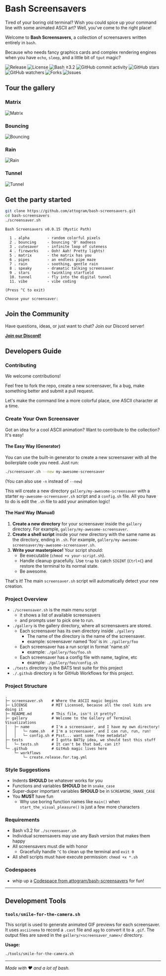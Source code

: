 # Bash Screensavers

Tired of your boring old terminal?
Wish you could spice up your command line with some animated ASCII art?
Well, you've come to the right place!

Welcome to **Bash Screensavers**,
a collection of screensavers written entirely in `bash`.

Because who needs fancy graphics cards and complex rendering engines
when you have `echo`, `sleep`, and a little bit of `tput` magic?

![Release](https://img.shields.io/github/v/release/attogram/bash-screensavers?style=flat)
![License](https://img.shields.io/github/license/attogram/bash-screensavers?style=flat)
![Bash ≥3.2](https://img.shields.io/badge/bash-%3E=3.2-blue?style=flat)
![GitHub commit activity](https://img.shields.io/github/commit-activity/t/attogram/bash-screensavers?style=flat)
![GitHub stars](https://img.shields.io/github/stars/attogram/bash-screensavers?style=flat)
![GitHub watchers](https://img.shields.io/github/watchers/attogram/bash-screensavers?style=flat)
![Forks](https://img.shields.io/github/forks/attogram/bash-screensavers?style=flat)
![Issues](https://img.shields.io/github/issues/attogram/bash-screensavers?style=flat)

## Tour the gallery

### Matrix
![Matrix](gallery/matrix/matrix.gif)

### Bouncing
![Bouncing](gallery/bouncing/bouncing.gif)

### Rain
![Rain](gallery/rain/rain.gif)

### Tunnel
![Tunnel](gallery/tunnel/tunnel.gif)

## Get the party started

```bash
git clone https://github.com/attogram/bash-screensavers.git
cd bash-screensavers
./screensaver.sh
```
```
Bash Screensavers v0.0.15 (Mystic Path)

  1 . alpha        - random colorful pixels
  2 . bouncing     - bouncing 'O' madness
  3 . cutesaver    - infinite loop of cuteness
  4 . fireworks    - Ooh! Aah! Pretty lights!
  5 . matrix       - the matrix has you
  6 . pipes        - an endless pipe maze
  7 . rain         - soothing, gentle rain
  8 . speaky       - dramatic talking screensaver
  9 . stars        - twinkling starfield
  10. tunnel       - fly into the digital tunnel
  11. vibe         - vibe coding

(Press ^C to exit)

Choose your screensaver:
```

## Join the Community

Have questions, ideas, or just want to chat? Join our Discord server!

[**Join our Discord!**](https://discord.gg/BGQJCbYVBa)


## Developers Guide

### Contributing

We welcome contributions!

Feel free to fork the repo,
create a new screensaver,
fix a bug,
make something better 
and submit a pull request.

Let's make the command line a more colorful place, one ASCII character at a time.

### Create Your Own Screensaver

Got an idea for a cool ASCII animation? Want to contribute to the collection? It's easy!

#### The Easy Way (Generator)

You can use the built-in generator to create a new screensaver with all the boilerplate code you need. Just run:

```bash
./screensaver.sh --new my-awesome-screensaver
```
(You can also use `-n` instead of `--new`)

This will create a new directory `gallery/my-awesome-screensaver` with a starter `my-awesome-screensaver.sh` script and a `config.sh` file. All you have to do is edit the `.sh` file to add your animation logic!

#### The Hard Way (Manual)

1.  **Create a new directory** for your screensaver inside the `gallery` directory. For example, `gallery/my-awesome-screensaver`.
2.  **Create a shell script** inside your new directory with the same name as the directory, ending in `.sh`. For example, `gallery/my-awesome-screensaver/my-awesome-screensaver.sh`.
3.  **Write your masterpiece!** Your script should:
    - Be executable (`chmod +x your-script.sh`).
    - Handle cleanup gracefully. Use `trap` to catch `SIGINT` (`Ctrl+C`) and restore the terminal to its normal state.
    - Be awesome.

That's it! The main `screensaver.sh` script will automatically detect your new creation.

### Project Overview

* `./screensaver.sh` is the main menu script
    * it shows a list of available screensavers
    * and prompts user to pick one to run.
* `./gallery` is the gallery directory, where all screensavers are stored.
    * Each screensaver has its own directory inside `./gallery`
        * The name of the directory is the name of the screensaver.
        * example: screensaver named 'foo' is in: `./gallery/foo`
    * Each screensaver has a run script in format 'name.sh'
        * example: `./gallery/foo/foo.sh`
    * Each screensaver has a config file with name, tagline, etc
        * example: `./gallery/foo/config.sh`
* `./tests` directory is the BATS test suite for this project
* `./.github` directory is for GitHub Workflows for this project.

### Project Structure

```
.
├─ screensaver.sh    # Where the ASCII magic begins
├─ LICENSE           # MIT Licensed, because all the cool kids are doing it
├─ README.md         # This file, isn't it pretty?
├─ gallery           # Welcome to the Gallery of Terminal Visualizations
│   ├─ name          # I'm a screensaver, and I have my own directory!
│   │   └─ name.sh   # I'm a screensaver, and I can run, run, run!
│   │   └─ config.sh # Psst... want some free metadata?
├─ tests             # I gotta BATSy idea, we should test this stuff
│   └─ tests.sh      # It can't be that bad, can it?
└─ .github           # GitHub magic lives here
    └─ workflows
        └─ create.release.for.tag.yml
```

### Style Suggestions

* Indents **SHOULD** be whatever works for you
* Functions and variables **SHOULD** be in `snake_case`
* Super-duper important variables **SHOULD** be in `SCREAMING_SNAKE_CASE`
* You **MUST** have fun
    * Why use boring function names like `main()`
      when `start_the_visual_pleasure()` is just a few more characters

### Requirements

* Bash v3.2 for `./screensaver.sh`
* Individual screensavers may use any Bash version that makes them happy
* All screensavers must die with honor
  * Gracefully handle `^C` to clean up the terminal and `exit 0`
* All shell scripts must have execute permission: `chmod +x *.sh`

### Codespaces

* whip up a [Codespace from attogram/bash-screensavers](https://codespaces.new/attogram/bash-screensavers) for fun!

---

## Development Tools

### `tools/smile-for-the-camera.sh`

This script is used to generate animated GIF previews for each screensaver. It uses `asciinema` to record a `.cast` file and `agg` to convert it to a `.gif`. The output files are saved in the `gallery/<screensaver_name>/` directory.

**Usage:**
```bash
./tools/smile-for-the-camera.sh
```

---

*Made with ❤️ and a lot of bash.*
